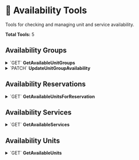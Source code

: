 # 📅 Availability Tools

Tools for checking and managing unit and service availability.

**Total Tools:** 5

## Availability Groups

<details>
<summary>`GET` <strong>GetAvailableUnitGroups</strong></summary>

### 📖 Description
Get a list of all available unit groups in a property for a specific time period.

### 🔗 API Endpoint
- **Method:** GET
- **Path:** `/availability/v1/unit-groups`

### 📋 Parameters

| Parameter | Type | Required | Description |
|-----------|------|----------|--------------|
| `PropertyId` | `str` | ✅ | The property ID |
| `From` | `str` | ✅ | Start date (inclusive) for filtering or time range queries. Specify a pure date in YYYY-MM-DD format |
| `To` | `str` | ✅ | End date for filtering or time range queries. Specify a pure date in YYYY-MM-DD format |
| `Adults` | `int` | ❌ | Number of adults |
| `ChildrenAges` | `list[int]` | ❌ | Ages of children |
| `OnlySellable` | `str` | ❌ | When set to 'true', only the unit groups sold by the specified time slice template and time slice definition ids are returned, otherwise all unit groups are returned |
| `PageNumber` | `int` | ❌ | Page number, 1-based. Default value is 1 (if this is not set or not positive). Results in 204 if there are no items on that page. |
| `PageSize` | `int` | ❌ | Page size. If this is not set or not positive, the pageNumber is ignored and all items are returned. |
| `TimeSliceDefinitionIdsDateGeneric` | `str` | ❌ | Time slice definition IDs to filter by |
| `TimeSliceTemplateDateGeneric` | `str` | ❌ | Time slice template to use |
| `UnitGroupIds` | `list[str]` | ❌ | Filter by unit group IDs |
| `UnitGroupTypes` | `str` | ❌ | Filter by unit group types |

</details>

<details>
<summary>`PATCH` <strong>UpdateUnitGroupAvailability</strong></summary>

### 📖 Description
Modify the availability settings for a unit group using JSON patch operations.

### 🔗 API Endpoint
- **Method:** PATCH
- **Path:** `/availability/v1/unit-groups/{id}`

### 📋 Parameters

| Parameter | Type | Required | Description |
|-----------|------|----------|--------------|
| `Id` | `str` | ✅ | The ID of the resource |
| `bodyJsonData` | `object` | ✅ | The request body data as JSON string |
| `From` | `str` | ✅ | Start date (inclusive) for filtering or time range queries. Specify a pure date in YYYY-MM-DD format |
| `timeSliceTemplateDateGeneric` | `str` | ✅ | Time slice template to use |
| `To` | `str` | ✅ | End date for filtering or time range queries. Specify a pure date in YYYY-MM-DD format |

</details>

## Availability Reservations

<details>
<summary>`GET` <strong>GetAvailableUnitsForReservation</strong></summary>

### 📖 Description
Get a list of all available units for a specific reservation.

### 🔗 API Endpoint
- **Method:** GET
- **Path:** `/availability/v1/reservations/{id}/units`

### 📋 Parameters

| Parameter | Type | Required | Description |
|-----------|------|----------|--------------|
| `Id` | `str` | ✅ | The ID of the resource |
| `From` | `str` | ❌ | Start date and time for filtering or time range queries. Specify a date and time (without fractional second part) in UTC or with UTC offset as defined in ISO8601:2004 |
| `IncludeOutOfService` | `str` | ❌ | Should units that are set OutOfService in the defined time period be returned as available. |
| `PageNumber` | `int` | ❌ | Page number, 1-based. Default value is 1 (if this is not set or not positive). Results in 204 if there are no items on that page. |
| `PageSize` | `int` | ❌ | Page size. If this is not set or not positive, the pageNumber is ignored and all items are returned. |
| `To` | `str` | ❌ | End date and time for filtering or time range queries. Specify a date and time (without fractional second part) in UTC or with UTC offset as defined in ISO8601:2004 |
| `UnitAttributeIds` | `str` | ❌ | Filter by unit attribute IDs |
| `UnitCondition` | `str` | ❌ | Filter by unit condition |
| `UnitGroupId` | `str` | ❌ | The unit group ID |

</details>

## Availability Services

<details>
<summary>`GET` <strong>GetAvailableServices</strong></summary>

### 📖 Description
Get a list of all available services in a property for a specific time period.

### 🔗 API Endpoint
- **Method:** GET
- **Path:** `/availability/v1/services`

### 📋 Parameters

| Parameter | Type | Required | Description |
|-----------|------|----------|--------------|
| `PropertyId` | `str` | ✅ | The property ID |
| `From` | `str` | ✅ | Start date (inclusive) for filtering or time range queries. Specify a pure date in YYYY-MM-DD format |
| `To` | `str` | ✅ | End date for filtering or time range queries. Specify a pure date in YYYY-MM-DD format |
| `ChannelCodes` | `str` | ❌ | The channel codes used to filter the retrieved data |
| `PageNumber` | `int` | ❌ | Page number, 1-based. Default value is 1 (if this is not set or not positive). Results in 204 if there are no items on that page. |
| `PageSize` | `int` | ❌ | Page size. If this is not set or not positive, the pageNumber is ignored and all items are returned. |
| `TimeSliceDefinitionIdsDateGeneric` | `str` | ❌ | Time slice definition IDs to filter by |
| `TimeSliceTemplateDateGeneric` | `str` | ❌ | Time slice template to use |

</details>

## Availability Units

<details>
<summary>`GET` <strong>GetAvailableUnits</strong></summary>

### 📖 Description
Get a list of all available units in a property for a specific time period.

### 🔗 API Endpoint
- **Method:** GET
- **Path:** `/availability/v1/units`

### 📋 Parameters

| Parameter | Type | Required | Description |
|-----------|------|----------|--------------|
| `PropertyId` | `str` | ✅ | The property ID |
| `From` | `str` | ✅ | Start date and time for filtering or time range queries. Specify a date and time (without fractional second part) in UTC or with UTC offset as defined in ISO8601:2004 |
| `To` | `str` | ✅ | End date and time for filtering or time range queries. Specify a date and time (without fractional second part) in UTC or with UTC offset as defined in ISO8601:2004 |
| `IncludeOutOfService` | `str` | ❌ | Should units that are set OutOfService in the defined time period be returned as available. |
| `PageNumber` | `int` | ❌ | Page number, 1-based. Default value is 1 (if this is not set or not positive). Results in 204 if there are no items on that page. |
| `PageSize` | `int` | ❌ | Page size. If this is not set or not positive, the pageNumber is ignored and all items are returned. |
| `UnitAttributeIds` | `str` | ❌ | Filter by unit attribute IDs |
| `UnitCondition` | `str` | ❌ | Filter by unit condition |
| `UnitGroupId` | `str` | ❌ | The unit group ID |

</details>

